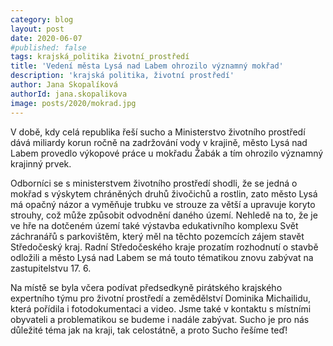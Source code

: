 ```yaml
---
category: blog
layout: post
date: 2020-06-07
#published: false
tags: krajská_politika životní_prostředí
title: 'Vedení města Lysá nad Labem ohrozilo významný mokřad'
description: 'krajská politika, životní prostředí'
author: Jana Skopalíková
authorId: jana.skopalikova
image: posts/2020/mokrad.jpg
---
```

V době, kdy celá republika řeší sucho a Ministerstvo životního prostředí dává miliardy korun ročně na zadržování vody v krajině, město Lysá nad Labem provedlo výkopové práce u mokřadu Žabák a tím ohrozilo významný krajinný prvek.

Odborníci se s ministerstvem životního prostředí shodli, že se jedná o mokřad s výskytem chráněných druhů živočichů a rostlin, zato město Lysá má opačný názor a vyměňuje trubku ve strouze za větší a upravuje koryto strouhy, což může způsobit odvodnění daného území. Nehledě na to, že je ve hře na dotčeném území také výstavba edukativního komplexu Svět záchranářů s parkovištěm, který měl na těchto pozemcích zájem stavět Středočeský kraj. Radní Středočeského kraje prozatím rozhodnutí o stavbě odložili a město Lysá nad Labem se má touto tématikou znovu zabývat na zastupitelstvu 17. 6.

Na místě se byla včera podívat předsedkyně pirátského krajského expertního týmu pro životní prostředí a zemědělství Dominika Michailidu, která pořídila i fotodokumentaci a video. Jsme také v kontaktu s místními obyvateli a problematikou se budeme i nadále zabývat. Sucho je pro nás důležité téma jak na kraji, tak celostátně, a proto Sucho řešíme teď!

